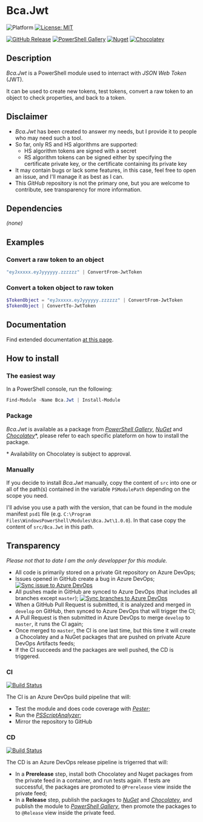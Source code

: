 # Bca.Jwt
![Platform](https://img.shields.io/powershellgallery/p/Bca.Jwt?logo=powershell&logoColor=white) [![License: MIT](https://img.shields.io/github/license/baptistecabrera/bca-jwt?logo=open-source-initiative&logoColor=white)](https://opensource.org/licenses/MIT)

[![GitHub Release](https://img.shields.io/github/v/tag/baptistecabrera/bca-jwt?logo=github&logoColor=white&label=release)](https://github.com/baptistecabrera/bca-jwt/releases) [![PowerShell Gallery](https://img.shields.io/powershellgallery/v/Bca.Jwt?color=informational&logo=powershell&logoColor=white)](https://www.powershellgallery.com/packages/Bca.Jwt) [![Nuget](https://img.shields.io/nuget/v/Bca.Jwt?color=informational&logo=nuget&logoColor=white)](https://www.nuget.org/packages/Bca.Jwt/) [![Chocolatey](https://img.shields.io/chocolatey/v/bca-jwt?color=informational&logo=chocolatey&logoColor=white)](https://chocolatey.org/packages/bca-jwt)

## Description

_Bca.Jwt_ is a PowerShell module used to interract with _JSON Web Token_ (JWT).

It can be used to create new tokens, test tokens, convert a raw token to an object to check properties, and back to a token.

## Disclaimer

- _Bca.Jwt_ has been created to answer my needs, but I provide it to people who may need such a tool.
- So far, only RS and HS algorithms are supported:
  - HS algorithm tokens are signed with a secret
  - RS algorithm tokens can be signed either by specifying the certificate private key, or the certificate containing its private key
- It may contain bugs or lack some features, in this case, feel free to open an issue, and I'll manage it as best as I can.
- This _GitHub_ repository is not the primary one, but you are welcome to contribute, see transparency for more information.

## Dependencies

_(none)_

## Examples

### Convert a raw token to an object

```powershell
"eyJxxxxx.eyJyyyyyy.zzzzzz" | ConvertFrom-JwtToken
```

### Convert a token object to raw token

```powershell
$TokenObject = "eyJxxxxx.eyJyyyyyy.zzzzzz" | ConvertFrom-JwtToken
$TokenObject | ConvertTo-JwtToken
```

## Documentation
Find extended documentation [at this page](doc/ReadMe.md).

## How to install

### The easiest way

In a PowerShell console, run the following:
```powershell
Find-Module -Name Bca.Jwt | Install-Module
```

### Package

_Bca.Jwt_ is available as a package from _[PowerShell Gallery](https://www.powershellgallery.com/)_, _[NuGet](https://www.nuget.org/)_ and _[Chocolatey](https://chocolatey.org/)_*, please refer to each specific plateform on how to install the package.

\* Availability on Chocolatey is subject to approval.

### Manually

If you decide to install _Bca.Jwt_ manually, copy the content of `src` into one or all of the path(s) contained in the variable `PSModulePath` depending on the scope you need.

I'll advise you use a path with the version, that can be found in the module manifest `psd1` file (e.g. `C:\Program Files\WindowsPowerShell\Modules\Bca.Jwt\1.0.0`). In that case copy the content of `src/Bca.Jwt` in this path.

## Transparency

_Please not that to date I am the only developper for this module._

- All code is primarily stored on a private Git repository on Azure DevOps;
- Issues opened in GitHub create a bug in Azure DevOps; [![Sync issue to Azure DevOps](https://github.com/baptistecabrera/bca-jwt/workflows/Sync%20issue%20to%20Azure%20DevOps/badge.svg)](https://github.com/baptistecabrera/bca-jwt/actions?query=workflow%3A"Sync+issue+to+Azure+DevOps")
- All pushes made in GitHub are synced to Azure DevOps (that includes all branches except `master`); [![Sync branches to Azure DevOps](https://github.com/baptistecabrera/bca-jwt/workflows/Sync%20branches%20to%20Azure%20DevOps/badge.svg)](https://github.com/baptistecabrera/bca-jwt/actions?query=workflow%3A"Sync+branches+to+Azure+DevOps")
- When a GitHub Pull Request is submitted, it is analyzed and merged in `develop` on GitHub, then synced to Azure DevOps that will trigger the CI;
- A Pull Request is then submitted in Azure DevOps to merge `develop` to `master`, it runs the CI again;
- Once merged to `master`, the CI is one last time, but this time it will create a Chocolatey and a NuGet packages that are pushed on private Azure DevOps Artifacts feeds;
- If the CI succeeds and the packages are well pushed, the CD is triggered.

### CI
[![Build Status](https://dev.azure.com/baptistecabrera/Bca/_apis/build/status/Build/Bca.Jwt?repoName=bca-jwt&branchName=master)](https://dev.azure.com/baptistecabrera/Bca/_build/latest?definitionId=20&repoName=bca-jwt&branchName=master)

The CI is an Azure DevOps build pipeline that will:
- Test the module and does code coverage with _[Pester](https://pester.dev/)_;
- Run the _[PSScriptAnalyzer](https://github.com/PowerShell/PSScriptAnalyzer)_;
- Mirror the repository to GitHub

### CD
[![Build Status](https://dev.azure.com/baptistecabrera/Bca/_apis/build/status/Release/Bca.Jwt?repoName=bca-jwt&branchName=master)](https://dev.azure.com/baptistecabrera/Bca/_build/latest?definitionId=21&repoName=bca-jwt&branchName=master)

The CD is an Azure DevOps release pipeline is trigerred that will:
- In a **Prerelease** step, install both Chocolatey and Nuget packages from the private feed in a container, and run tests again. If tests are successful, the packages are promoted to `@Prerelease` view inside the private feed;
- In a **Release** step, publish the packages to _[NuGet](https://www.nuget.org/)_ and _[Chocolatey](https://chocolatey.org/)_, and publish the module to _[PowerShell Gallery](https://www.powershellgallery.com/)_, then promote the packages to to `@Release` view inside the private feed.
